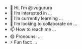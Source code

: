 - 👋 Hi, I’m @ivugurura
- 👀 I’m interested in ...
- 🌱 I’m currently learning ...
- 💞️ I’m looking to collaborate on ...
- 📫 How to reach me ...
- 😄 Pronouns: ...
- ⚡ Fun fact: ...

<!---
ivugurura/ivugurura is a ✨ special ✨ repository because its `README.md` (this file) appears on your GitHub profile.
You can click the Preview link to take a look at your changes.
--->
